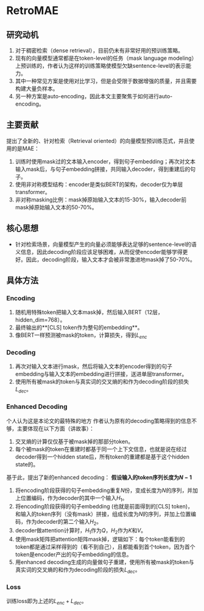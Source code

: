 # RetroMAE
## 研究动机
1. 对于稠密检索（dense retrieval），目前仍未有非常好用的预训练策略。
2. 现有的向量模型通常都是在token-level的任务（mask language modeling）上预训练的，作者认为这样的训练策略使模型欠缺sentence-level的表示能力。
3. 其中一种常见方案是使用对比学习，但是会受限于数据增强的质量，并且需要构建大量负样本。
4. 另一种方案是auto-encoding，因此本文主要聚焦于如何进行auto-encoding。

## 主要贡献
提出了全新的、针对检索（Retrieval oriented）的向量模型预训练范式，并且使用的是MAE：
1. 训练时使用mask过的文本输入encoder，得到句子embedding；再次对文本输入mask后，与句子embedding拼接，共同输入decoder，得到重建后的句子。
2. 使用非对称模型结构：encoder是类似BERT的架构，decoder仅为单层transformer。
3. 非对称masking比例：mask掉原始输入文本的15-30%，输入decoder前mask掉原始输入文本的50-70%。

## 核心思想
- 针对检索场景，向量模型产生的向量必须能够表达足够的sentence-level的语义信息，因此decoding阶段应该足够困难，从而促使encoder能够学得更好。因此，decoding阶段，输入文本才会被非常激进地mask掉了50-70%。

## 具体方法
### Encoding
1. 随机用特殊token把输入文本mask掉，然后输入BERT（12层，hidden_dim=768）。
2. 最终输出的**[CLS] token作为整句的embedding**。
3. 像BERT一样预测被mask的token，计算损失，得到$L_{enc}$
### Decoding
1. 再次对输入文本进行mask，然后将输入文本的encoder得到的句子embedding与输入文本的embedding进行拼接，送进单层transformer。
2. 使用所有被mask的token与真实词的交叉熵的和作为decoding阶段的损失$L_{dec}$。
### Enhanced Decoding
个人认为这是本论文的最特殊的地方
作者认为原有的decoding策略得到的信息不够，主要体现在以下方面（讲故事）：
1. 交叉熵的计算仅仅基于被mask掉的那部分token。
2. 每个被mask的token在重建时都基于同一个上下文信息，也就是说在经过decoder得到一个hidden state后，所有token的重建都是基于这个hidden state的。

基于此，提出了新的enhanced decoding：
**假设输入的token序列长度为$N-1$**
1. 将encoding阶段获得的句子embedding重复$N$份，变成长度为$N$的序列，并加上位置编码，作为decoder的其中一个输入$H_1$。
2. 将encoding阶段获得的句子embedding (也就是前面得到的[CLS] token)，和输入的token序列（没有mask）拼接，组成长度为$N$的序列，并加上位置编码，作为decoder的第二个输入$H_2$。
3. decoder做attention计算时，$H_1$作为$Q$，$H_2$作为$K$和$V$。
4. 使用mask矩阵把attention矩阵mask掉，逻辑如下：每个token能看到的token都是通过采样得到的（看不到自己），且都能看到首个token，因为首个token是encoder产出的句子embedding的信息。
5. 用enhanced decoding生成的向量做句子重建，使用所有被mask的token与真实词的交叉熵的和作为decoding阶段的损失$L_{dec}$。
### Loss
训练loss即为上述的$L_{enc} + L_{dec}$。
